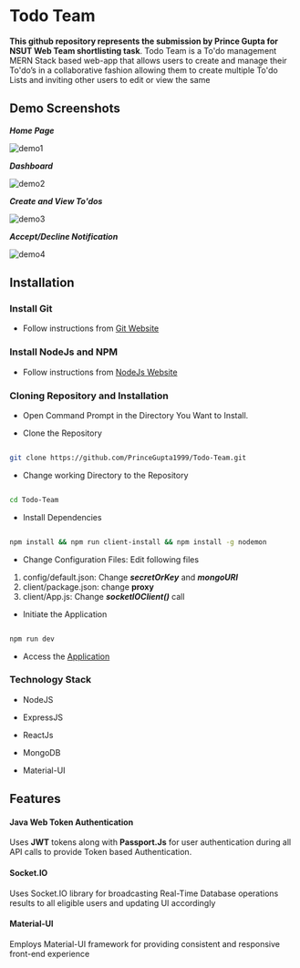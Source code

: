 
# Todo Team

  

**This github repository represents the submission by Prince Gupta for NSUT Web Team shortlisting task**. Todo Team is a To'do management MERN Stack based web-app that allows users to create and manage their To'do’s in a collaborative fashion allowing them to create multiple To'do Lists and inviting other users to edit or view the same

## Demo Screenshots

***Home Page***

![demo1](https://github.com/PrinceGupta1999/Todo-Team/blob/master/screenshots/home.png)

  
  

***Dashboard***

![demo2](https://github.com/PrinceGupta1999/Todo-Team/blob/master/screenshots/dashboard.png)

  
  

***Create and View To'dos***

![demo3](https://github.com/PrinceGupta1999/Todo-Team/blob/master/screenshots/todo.png)

  
  

***Accept/Decline Notification***

![demo4](https://github.com/PrinceGupta1999/Todo-Team/blob/master/screenshots/notification.png)

  
## Installation

  

### Install Git

* Follow instructions from [Git Website](https://git-scm.com/downloads)

  

### Install NodeJs and NPM

* Follow instructions from [NodeJs Website](https://nodejs.org/en/download/)

    
### Cloning Repository and Installation

* Open Command Prompt in the Directory You Want to Install.

* Clone the Repository

```bash

git clone https://github.com/PrinceGupta1999/Todo-Team.git

```

* Change working Directory to the Repository

```bash

cd Todo-Team

```

* Install Dependencies

```bash

npm install && npm run client-install && npm install -g nodemon

```
 * Change Configuration Files: Edit following files
 1. config/default.json: Change ***secretOrKey*** and ***mongoURI***
 2. client/package.json: change **proxy**
 3. client/App.js: Change ***socketIOClient()*** call

* Initiate the Application
```bash

npm run dev

```

* Access the [Application](http://localhost:3000)

  

### Technology Stack

* NodeJS

* ExpressJS

* ReactJs

* MongoDB

* Material-UI  

## Features

#### Java Web Token Authentication

Uses **JWT** tokens along with **Passport.Js** for user authentication during all API calls to provide Token based Authentication.

#### Socket.IO

Uses Socket.IO library for broadcasting Real-Time Database operations results to all eligible users and updating UI accordingly

#### Material-UI

Employs Material-UI framework for providing consistent and responsive  front-end experience